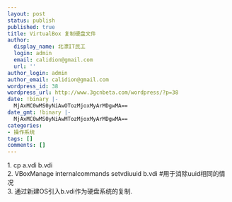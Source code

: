 ```yaml
---
layout: post
status: publish
published: true
title: VirtualBox 复制硬盘文件
author:
  display_name: 北漂IT民工
  login: admin
  email: calidion@gmail.com
  url: ''
author_login: admin
author_email: calidion@gmail.com
wordpress_id: 38
wordpress_url: http://www.3gcnbeta.com/wordpress/?p=38
date: !binary |-
  MjAxMC0wMS0yNiAwOTozMjoxMyArMDgwMA==
date_gmt: !binary |-
  MjAxMC0wMS0yNiAwMTozMjoxMyArMDgwMA==
categories:
- 操作系统
tags: []
comments: []
---
```

<p>1. cp a.vdi b.vdi<br />
2. VBoxManage internalcommands setvdiuuid b.vdi #用于消除uuid相同的情况<br />
3. 通过新建OS引入b.vdi作为硬盘系统的复制.</p>
